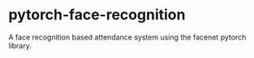 # pytorch-face-recognition
A face recognition based attendance system using the facenet pytorch library.
